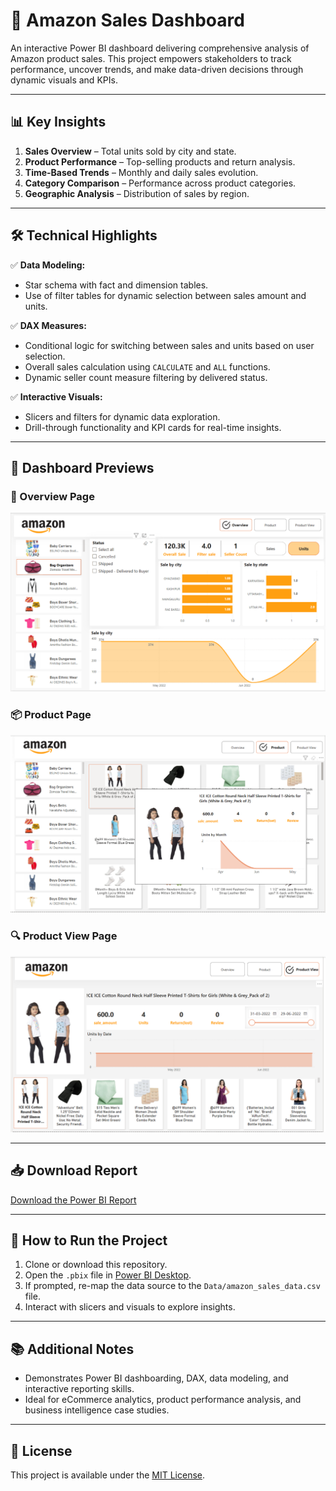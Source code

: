 # 🛒 Amazon Sales Dashboard

An interactive Power BI dashboard delivering comprehensive analysis of Amazon product sales. This project empowers stakeholders to track performance, uncover trends, and make data-driven decisions through dynamic visuals and KPIs.

---

## 📊 **Key Insights**

1. **Sales Overview** – Total units sold by city and state.
2. **Product Performance** – Top-selling products and return analysis.
3. **Time-Based Trends** – Monthly and daily sales evolution.
4. **Category Comparison** – Performance across product categories.
5. **Geographic Analysis** – Distribution of sales by region.

---

## 🛠️ **Technical Highlights**

✅ **Data Modeling:**  
   - Star schema with fact and dimension tables.  
   - Use of filter tables for dynamic selection between sales amount and units.  

✅ **DAX Measures:**  
   - Conditional logic for switching between sales and units based on user selection.  
   - Overall sales calculation using `CALCULATE` and `ALL` functions.  
   - Dynamic seller count measure filtering by delivered status.  

✅ **Interactive Visuals:**  
   - Slicers and filters for dynamic data exploration.  
   - Drill-through functionality and KPI cards for real-time insights.  

---

## 📸 **Dashboard Previews**

### 🧾 Overview Page

![Overview](./Overview.png)

### 📦 Product Page

![Product](./Product.png)

### 🔍 Product View Page

![Product View](./Product_view.png)

---

## 📥 **Download Report**
[Download the Power BI Report](./Report/Amazon_file.pbix)

---

## 🚀 **How to Run the Project**

1. Clone or download this repository.  
2. Open the `.pbix` file in [Power BI Desktop](https://powerbi.microsoft.com/desktop).  
3. If prompted, re-map the data source to the `Data/amazon_sales_data.csv` file.  
4. Interact with slicers and visuals to explore insights.

---

## 📚 **Additional Notes**

- Demonstrates Power BI dashboarding, DAX, data modeling, and interactive reporting skills.  
- Ideal for eCommerce analytics, product performance analysis, and business intelligence case studies.

---

## 📄 License

This project is available under the [MIT License](./LICENSE).

